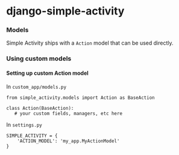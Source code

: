 # django-simple-activity

### Models

Simple Activity ships with a `Action` model that can be used directly.


### Using custom models



#### Setting up custom Action model

In `custom_app/models.py`
```
from simple_activity.models import Action as BaseAction

class Action(BaseAction):
   # your custom fields, managers, etc here
```

In `settings.py`
```
SIMPLE_ACTIVITY = {
    'ACTION_MODEL': 'my_app.MyActionModel'
}
```

